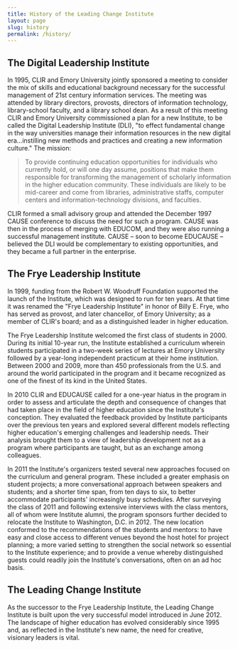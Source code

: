 ```yaml
---
title: History of the Leading Change Institute
layout: page
slug: history
permalink: /history/
---
```


## The Digital Leadership Institute

In 1995, CLIR and Emory University jointly sponsored a meeting to consider the mix of skills and educational background necessary for the successful management of 21st century information services. The meeting was attended by library directors, provosts, directors of information technology, library-school faculty, and a library school dean. As a result of this meeting CLIR and Emory University commissioned a plan for a new Institute, to be called the Digital Leadership Institute (DLI), "to effect fundamental change in the way universities manage their information resources in the new digital era...instilling new methods and practices and creating a new information culture." The mission:

<blockquote><span class="fa fa-quote-left"></span>To provide continuing education opportunities for individuals who currently hold, or will one day assume, positions that make them responsible for transforming the management of scholarly information in the higher education community. These individuals are likely to be mid-career and come from libraries, administrative staffs, computer centers and information-technology divisions, and faculties.</blockquote>

CLIR formed a small advisory group and attended the December 1997 CAUSE conference to discuss the need for such a program. CAUSE was then in the process of merging with EDUCOM, and they were also running a successful management institute. CAUSE – soon to become EDUCAUSE – believed the DLI would be complementary to existing opportunities, and they became a full partner in the enterprise.

## The Frye Leadership Institute

In 1999, funding from the Robert W. Woodruff Foundation supported the launch of the Institute, which was designed to run for ten years. At that time it was renamed the "Frye Leadership Institute" in honor of Billy E. Frye, who has served as provost, and later chancellor, of Emory University; as a member of CLIR's board; and as a distinguished leader in higher education.

The Frye Leadership Institute welcomed the first class of students in 2000\. During its initial 10-year run, the Institute established a curriculum wherein students participated in a two-week series of lectures at Emory University followed by a year-long independent practicum at their home institution. Between 2000 and 2009, more than 450 professionals from the U.S. and around the world participated in the program and it became recognized as one of the finest of its kind in the United States.

In 2010 CLIR and EDUCAUSE called for a one-year hiatus in the program in order to assess and articulate the depth and consequence of changes that had taken place in the field of higher education since the Institute's conception. They evaluated the feedback provided by Institute participants over the previous ten years and explored several different models reflecting higher education's emerging challenges and leadership needs. Their analysis brought them to a view of leadership development not as a program where participants are taught, but as an exchange among colleagues.

In 2011 the Institute's organizers tested several new approaches focused on the curriculum and general program. These included a greater emphasis on student projects; a more conversational approach between speakers and students; and a shorter time span, from ten days to six, to better accommodate participants' increasingly busy schedules. After surveying the class of 2011 and following extensive interviews with the class mentors, all of whom were Institute alumni, the program sponsors further decided to relocate the Institute to Washington, D.C. in 2012\. The new location conformed to the recommendations of the students and mentors: to have easy and close access to different venues beyond the host hotel for project planning; a more varied setting to strengthen the social network so essential to the Institute experience; and to provide a venue whereby distinguished guests could readily join the Institute's conversations, often on an ad hoc basis.

## The Leading Change Institute

As the successor to the Frye Leadership Institute, the Leading Change Institute is built upon the very successful model introduced in June 2012. The landscape of higher education has evolved considerably since 1995 and, as reflected in the Institute's new name, the need for creative, visionary leaders is vital.
